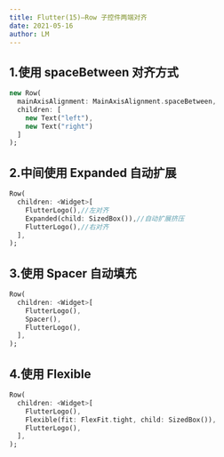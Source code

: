 ```yaml
---
title: Flutter(15)—Row 子控件两端对齐
date: 2021-05-16
author: LM
---
```


## 1.使用 spaceBetween 对齐方式

```dart
new Row(
  mainAxisAlignment: MainAxisAlignment.spaceBetween,
  children: [
    new Text("left"),
    new Text("right")
  ]
);
```

## 2.中间使用 Expanded 自动扩展

```dart
Row(
  children: <Widget>[
    FlutterLogo(),//左对齐
    Expanded(child: SizedBox()),//自动扩展挤压
    FlutterLogo(),//右对齐
  ],
);
```

## 3.使用 Spacer 自动填充

```dart
Row(
  children: <Widget>[
    FlutterLogo(),
    Spacer(),
    FlutterLogo(),
  ],
);
```

## 4.使用 Flexible

```dart
Row(
  children: <Widget>[
    FlutterLogo(),
    Flexible(fit: FlexFit.tight, child: SizedBox()),
    FlutterLogo(),
  ],
);
```

